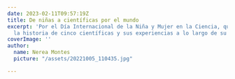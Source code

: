 ```yaml
---
date: 2023-02-11T09:57:19Z
title: De niñas a científicas por el mundo
excerpt: 'Por el Día Internacional de la Niña y Mujer en la Ciencia, queremos compartir
  la historia de cinco científicas y sus experiencias a lo largo de su carrera. '
coverImage: ''
author:
  name: Nerea Montes
  picture: "/assets/20221005_110435.jpg"

---
```

